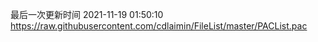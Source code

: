 最后一次更新时间 2021-11-19 01:50:10
https://raw.githubusercontent.com/cdlaimin/FileList/master/PACList.pac

